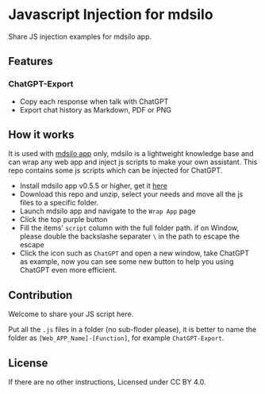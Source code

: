 # Javascript Injection for mdsilo

Share JS injection examples for mdsilo app. 

## Features

### ChatGPT-Export

- Copy each response when talk with ChatGPT
- Export chat history as Markdown, PDF or PNG

## How it works

It is used with [mdsilo app](https://github.com/mdSilo/mdSilo-app) only, mdsilo is a lightweight knowledge base and can wrap any web app and inject js scripts to make your own assistant. This repo contains some js scripts which can be injected for ChatGPT. 

- Install mdsilo app v0.5.5 or higher, get it [here](https://github.com/mdSilo/mdSilo-app/releases) 
- Download this repo and unzip, select your needs and move all the js files to a specific folder. 
- Launch mdsilo app and navigate to the `Wrap App` page 
- Click the top purple button 
- Fill the items' `script` column with the full folder path. if on Window, please double the backslashe separater `\` in the path to escape the escape 
- Click the icon such as `ChatGPT` and open a new window, take ChatGPT as example, now you can see some new button to help you using ChatGPT even more efficient. 

## Contribution 

Welcome to share your JS script here. 

Put all the `.js` files in a folder (no sub-floder please), 
it is better to name the folder as `[Web_APP_Name]-[Function]`, for example `ChatGPT-Export`.

## License

If there are no other instructions, Licensed under CC BY 4.0. 
